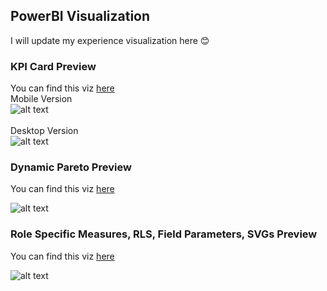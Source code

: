 ## PowerBI Visualization
I will update my experience visualization here 😊

### KPI Card Preview
You can find this viz [here](https://github.com/Kanangnut/PowerBI-Visualization/tree/main/KPI%20Card)
<br>
Mobile Version<br>
![alt text](https://github.com/Kanangnut/PowerBI-Visualization/blob/main/KPI%20Card/asset/KPI%20Card%20Mobile%20GIF%2002.gif?raw=true)
<br><br>
Desktop Version<br>
![alt text](https://github.com/Kanangnut/PowerBI-Visualization/blob/main/KPI%20Card/asset/KPI%20Card%20GIF%2001.gif?raw=true)
<br>
### Dynamic Pareto Preview
You can find this viz [here](https://github.com/Kanangnut/PowerBI-Visualization/tree/main/Dynamic%20Pareto)

![alt text](https://github.com/Kanangnut/PowerBI-Visualization/blob/main/Dynamic%20Pareto/asset/ParetoGIF.gif?raw=true)

### Role Specific Measures, RLS, Field Parameters, SVGs Preview

You can find this viz [here](https://github.com/Kanangnut/PowerBI-Visualization/tree/main/Role%20Specific%20Measures)

![alt text](https://github.com/Kanangnut/PowerBI-Visualization/blob/main/Role%20Specific%20Measures/asset/Role%20Specific%20Measures%20GIF.gif?raw=true)
